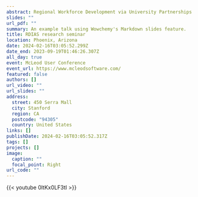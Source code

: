```yaml
---
abstract: Regional Workforce Development via University Partnerships
slides: ""
url_pdf: ""
summary: An example talk using Wowchemy's Markdown slides feature.
title: RDIAS research seminar
location: Phoenix, Arizona
date: 2024-02-16T03:05:52.299Z
date_end: 2023-09-19T01:46:26.307Z
all_day: true
event: McLeod User Conference
event_url: https://www.mcleodsoftware.com/
featured: false
authors: []
url_video: ""
url_slides: ""
address:
  street: 450 Serra Mall
  city: Stanford
  region: CA
  postcode: "94305"
  country: United States
links: []
publishDate: 2024-02-16T03:05:52.317Z
tags: []
projects: []
image:
  caption: ""
  focal_point: Right
url_code: ""
---
```

{﻿{< youtube 0ltKx0LF3tI >}}